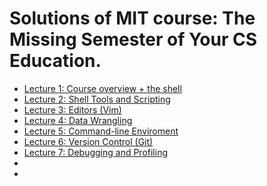 # Solutions of MIT course: The Missing Semester of Your CS Education.

- [Lecture 1: Course overview + the shell](./Lecture_1)
- [Lecture 2: Shell Tools and Scripting](./Lecture_2)
- [Lecture 3: Editors (Vim)](./Lecture_3)
- [Lecture 4: Data Wrangling](./Lecture_4)
- [Lecture 5: Command-line Enviroment](./Lecture_5)
- [Lecture 6: Version Control (Git)](./Lecture_6)
- [Lecture 7: Debugging and Profiling](./Lecture_7)
-
-
